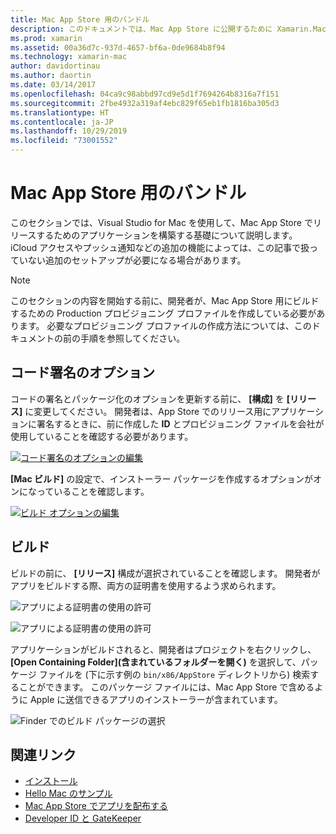 ```yaml
---
title: Mac App Store 用のバンドル
description: このドキュメントでは、Mac App Store に公開するために Xamarin.Mac アプリをバンドルする方法について説明します。 コード署名オプションとビルドについて説明します。
ms.prod: xamarin
ms.assetid: 00a36d7c-937d-4657-bf6a-0de9684b8f94
ms.technology: xamarin-mac
author: davidortinau
ms.author: daortin
ms.date: 03/14/2017
ms.openlocfilehash: 04ca9c98abbd97cd9e5d1f7694264b8316a7f151
ms.sourcegitcommit: 2fbe4932a319af4ebc829f65eb1fb1816ba305d3
ms.translationtype: HT
ms.contentlocale: ja-JP
ms.lasthandoff: 10/29/2019
ms.locfileid: "73001552"
---
```

# <a name="bundling-for-the-mac-app-store"></a>Mac App Store 用のバンドル

このセクションでは、Visual Studio for Mac を使用して、Mac App Store でリリースするためのアプリケーションを構築する基礎について説明します。 iCloud アクセスやプッシュ通知などの追加の機能によっては、この記事で扱っていない追加のセットアップが必要になる場合があります。

> [!NOTE]
> このセクションの内容を開始する前に、開発者が、Mac App Store 用にビルドするための Production プロビジョニング プロファイルを作成している必要があります。 必要なプロビジョニング プロファイルの作成方法については、このドキュメントの前の手順を参照してください。

## <a name="code-signing-options"></a>コード署名のオプション

コードの署名とパッケージ化のオプションを更新する前に、 **[構成]** を **[リリース]** に変更してください。 開発者は、App Store でのリリース用にアプリケーションに署名するときに、前に作成した **ID** とプロビジョニング ファイルを会社が使用していることを確認する必要があります。

 [![コード署名のオプションの編集](bundling-images/config02.png "コード署名のオプションの編集")](bundling-images/config02-large.png#lightbox)

**[Mac ビルド]** の設定で、インストーラー パッケージを作成するオプションがオンになっていることを確認します。

[![ビルド オプションの編集](bundling-images/config03.png "ビルド オプションの編集")](bundling-images/config03-large.png#lightbox)

## <a name="build"></a>ビルド

ビルドの前に、 **[リリース]** 構成が選択されていることを確認します。 開発者がアプリをビルドする際、両方の証明書を使用するよう求められます。

 ![アプリによる証明書の使用の許可](bundling-images/image62.png "アプリによる証明書の使用の許可")

 ![アプリによる証明書の使用の許可](bundling-images/image63.png "アプリによる証明書の使用の許可")

アプリケーションがビルドされると、開発者はプロジェクトを右クリックし、 **[Open Containing Folder]\(含まれているフォルダーを開く\)** を選択して、パッケージ ファイルを (下に示す例の `bin/x86/AppStore` ディレクトリから) 検索することができます。  このパッケージ ファイルには、Mac App Store で含めるように Apple に送信できるアプリのインストーラーが含まれています。

 ![Finder でのビルド パッケージの選択](bundling-images/image64.png "Finder でのビルド パッケージの選択")

## <a name="related-links"></a>関連リンク

- [インストール](/visualstudio/mac/installation/)
- [Hello Mac のサンプル](~/mac/get-started/hello-mac.md)
- [Mac App Store でアプリを配布する](https://developer.apple.com/devcenter/mac/checklist/)
- [Developer ID と GateKeeper](https://developer.apple.com/resources/developer-id/)
